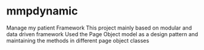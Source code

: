 # mmpdynamic
Manage my patient
Framework
This project mainly based on modular and data driven framework
Used the Page Object model as a design pattern and maintaining the methods in different page object classes
